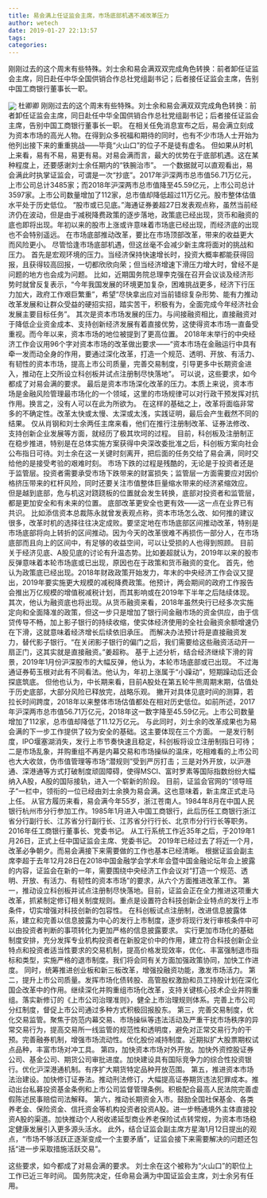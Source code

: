 ```yaml
---
title: 易会满上任证监会主席，市场底部机遇不减改革压力
author: wetech
date: 2019-01-27 22:13:57
tags: 
categories: 
---
```

刚刚过去的这个周末有些特殊。刘士余和易会满双双完成角色转换：前者卸任证监会主席，同日赴任中华全国供销合作总社党组副书记；后者接任证监会主席，告别中国工商银行董事长一职。
<!-- more -->
<img align="center" border="0" src="https://imgcdn.yicai.com/uppics/images/2019/01/8ce9a6c3624e70864d86c75234dd8caf.jpg" />
杜卿卿
刚刚过去的这个周末有些特殊。刘士余和易会满双双完成角色转换：前者卸任证监会主席，同日赴任中华全国供销合作总社党组副书记；后者接任证监会主席，告别中国工商银行董事长一职。
在相关任免消息宣布之后，易会满立刻成为资本市场的高光人物。在得到众多祝福和期待的同时，也有不少市场人士开始为他列出接下来的重重挑战——毕竟“火山口”的位子不是徒有虚名。
但如果从时机上来看，易有不易，易更有易。对易会满而言，最大的优势在于底部机遇。这在某种程度上，还要感谢刘士余任期内的“铁腕治市”。
一个数据就可以直观看出，易会满此时执掌证监会，可谓是一次“抄底”。2017年沪深两市总市值56.71万亿元，上市公司总计3485家；而2018年沪深两市总市值降至45.59亿元，上市公司总计3597家。上市公司数量增加了112家，总市值却降低超过11万亿元。股市整体估值水平处于历史低位。
“股市或已见底。”海通证券姜超27日发表观点称，虽然当前经济仍在波动，但是由于减税降费政策的逐步落地，政策底已经出现，货币和融资的底也即将出现。年初以来的股市上涨或许意味着市场底已经出现，而经济底的出现也不会特别遥远。
在市场底部推动改革，要比在市场顶部改革，带来的收益更大而风险更小。
尽管恰逢市场底部机遇，但这丝毫不会减少新主席将面对的挑战和压力。
首先是宏观环境的压力。当经济保持快速增长时，投资大概率都能获得回报，且获得较高回报，一切都欣欣向荣；但当经济增速下滑压力增大时，曾经不是问题的地方也会成为问题。
比如，近期国务院总理李克强在召开会议谈及经济形势时就曾反复表示，“今年我国发展的环境更加复杂，困难挑战更多，经济下行压力加大，政府工作艰巨繁重”，希望“尽快拿出应对当前错综复杂形势、能有力推动改革发展和让群众受益的硬招实招，踏实苦干，积极有为，全面完成今年经济社会发展主要目标任务”。
其次是资本市场发展的压力。与间接融资相比，直接融资对于降低企业资金成本、支持创新经济发展有着直接优势，这使得资本市场一直备受重视。而今年以来，资本市场的地位被提到了更高位置。
2018年末举行的中央经济工作会议用96个字对资本市场的改革做出要求——“资本市场在金融运行中具有牵一发而动全身的作用，要通过深化改革，打造一个规范、透明、开放、有活力、有韧性的资本市场，提高上市公司质量，完善交易制度，引导更多中长期资金进入，推动在上交所设立科创板并试点注册制尽快落地”。
可以说，这些要求，如今都成了对易会满的要求。
最后是资本市场深化改革的压力。本质上来说，资本市场是金融风险管理最市场化的一个领域，这里的市场规律可以对行政干预发挥对抗作用。换言之，没有人可以在此为所欲为。
在这样的基础之上，改革将面临非常多的不确定性。改革太快或太慢、太深或太浅，实践证明，最后会产生截然不同的结果。
仅从肖钢和刘士余两任主席来看，他们在推行注册制改革、证券法修改、支持创新企业发展等方面，就经历了极其坎坷的过程。
目前，科创板及注册制正在稳步推进，特别是在总体实施方案获得中央深改委批准之后，科创板方案向社会公布指日可待。刘士余在这一关键时刻离开，把后面的任务交给了易会满，同时交给他的是接受考验的艰难时刻。
市场下跌的过程是残酷的，无论是于投资者还是于监管层。投资者需要承受市场下跌带来的财富损失；监管层一方面需要应对因价格挤压带来的杠杆风险，同时还要关注市值整体巨量缩水带来的经济紧缩效应。
但是越到底部，危与机这对跷跷板的位置就会发生转换，底部对投资者和监管层，都是更加安全和有未来的位置。
底部改革更安全也更有效——这一点在业界已有共识。
比如添信资本总裁陈永就曾发表观点称，资本市场怎么改、如何推的建议很多，改革时机的选择往往决定成败。要坚定地在市场底部区间推动改革，特别是市场底部将向上转折的区间推动。因为今天的改革很难不再损伤一部分人，在市场底部而且向上的区间中，有足够的收益空间，可以让受损的人也得到照顾。
目前关于经济见底、A股见底的讨论有升温态势。比如姜超就认为，2019年以来的股市反弹意味着本轮市场底或已出现，原因也在于政策和货币融资的变化。
首先，他认为政策底已经出现。2018年财政政策开始发力，年末的中央经济工作会议又提出，2019年要实施更大规模的减税降费政策。他预计，两会期间的政府工作报告会推出万亿规模的增值税减税计划，而其影响或在2019年下半年之后陆续体现。
其次，他认为融资底也将出现。从货币融资来看，2018年虽然央行已经多次实施定向和全面降准的政策，但这一步只是增加了银行间金融市场的资金供应，由于信贷传导不畅，加上影子银行的持续收缩，使实体经济使用的全社会融资余额增速仍在下滑，这就意味着经济增长后续依旧承压。
而解决办法预计将是直接融资发力，替代影子银行。“在关闭影子银行的偏门之后，我们需要给这些融资活动开一扇正门，这其实就是直接融资。”姜超称。
基于上述分析，结合经济继续下滑的背景，2019年1月份沪深股市的大幅反弹，他认为，本轮市场底部或已出现。
不过海通证券荀玉根对此有不同看法。他认为，年初上涨属于“小躁动”，短期躁动后还会探底筑底。
但他也认为，中长期来看，目前A股处在第五轮牛熊周期末期，估值处于历史底部，大部分风险已释放完，战略乐观。
撇开对具体见底时间的测算，若拉长时间跨度，2018年以来整体市场估值都处在相对历史低位。如前所述，2017年沪深两市总市值56.71万亿元，2018年这一数字降至45.59亿元。上市公司数量增加了112家，总市值却降低了11.12万亿元。
与此同时，刘士余的改革成果也为易会满的下一步工作提供了较为安全的基础。这主要体现在三个方面。
一是发行制度，IPO堰塞湖消失，发行上市节奏快速且稳定，科创板将设立注册制指日可待；二是市场乱象，并购重组不再是内幕交易和市场操纵的温床，吃相难看的上市公司也大大收敛，伪市值管理等市场“潜规则”受到严厉打击；三是对外开放，以沪港通、深港通等方式打破制度顽固障碍，使得MSCI、富时罗素等国际指数纷纷大幅纳入A股，A股的国际接轨，进入一个崭新的阶段。
目前，证监会官网的“领导班子”一栏中，领衔的一位已经由刘士余换为易会满。这也意味着，新主席正式走马上任。
从官方履历来看，易会满今年55岁，浙江苍南人。1984年8月在中国人民银行杭州市分行参加工作。1985年1月进入中国工商银行，此后历任工商银行浙江省分行副行长、江苏省分行副行长、江苏省分行行长、北京市分行行长等职务。2016年任工商银行董事长、党委书记。
从工行系统工作近35年之后，于2019年1月26日，正式上任中国证监会主席、党委书记。
2019年已经过去了将近一个月，改革必争朝夕。而易会满接下来需要做的工作也基本已经清晰。
根据证监会副主席李超于去年12月28日在2018中国金融学会学术年会暨中国金融论坛年会上披露的内容，证监会在新的一年，需要围绕中央经济工作会议对“打造一个规范、透明、开放、有活力、有韧性的资本市场”的要求，从六个方面推进改革工作。
第一，推动设立科创板并试点注册制尽快落地。目前，证监会正在全力推进这项重大改革，抓紧制定修订相关制度规则。重点是设置符合科技创新企业特点的发行上市条件，切实增强对科技创新的包容性。
在科创板试点注册制，改进信息披露体系，建立和完善以信息披露为中心的发行上市制度，逐步将现行发行审核条件中可以由投资者判断的事项转化为更加严格的信息披露要求。
实行更加市场化的基础制度安排，充分发挥专业机构投资者在新股定价中的作用，建立符合科技创新企业特点和投资者适当性要求的交易机制，提高价格发现效率，优化、丰富强制退市指标和类型，实施严格的退市制度。我们将会同有关方面加强政策协同，加快工作进度。
同时，统筹推进创业板和新三板改革，增强投融资功能，激发市场活力。
第二，提升上市公司质量。发挥市场化债转股、高管股权激励和员工持股计划在深化国企改革中的作用。继续深化并购重组市场化改革，支持关键核心技术企业并购重组。落实新修订的《上市公司治理准则》，健全上市治理规则体系。完善上市公司分红制度，督促上市公司通过多种方式积极回报股东。
第三，完善交易制度，优化交易监管。聚焦于防范内幕交易、市场操纵等违法活动及严重干扰市场秩序的异常交易行为，提高交易所一线监管的规范性和透明度，避免对正常交易行为的干预。完善融券机制，增强市场流动性。优化股份减持制度。近期拟扩大股票期权试点品种，丰富市场对冲工具。
第四，加快资本市场对外开放。加快外资控股证券公司、基金公司、期货公司审批进度。加快建设具有国际竞争力的综合性投资银行。优化沪深港通机制。有序扩大期货特定品种开放范围。
第五，推进资本市场法治建设。加快修订证券法。推动刑法修订，大幅提高证券期货违法犯罪成本。推动出台私募投资基金条例和上市公司监督管理条例。积极配合最高人民法院完善虚假陈述民事赔偿司法解释。
第六，推动长期资金入市。鼓励全国社保基金、各类养老金、保险资金、信托资金等机构投资者投资A股。进一步畅通境外主体直接投资A股的渠道。加快推动个人税收递延型商业养老保险试点转常规，为资本市场稳定健康发展引入更多源头活水。
此外，结合证监会副主席方星海1月12日提出的观点，“市场不够活跃正逐渐变成一个主要矛盾”，证监会接下来需要解决的问题还包括“进一步采取措施活跃交易”。
 
 
这些要求，如今都成了对易会满的要求。
刘士余在这个被称为“火山口”的职位上工作已近三年时间。
国务院决定，任命易会满为中国证监会主席，刘士余另有任用。
